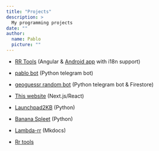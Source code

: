 ```yaml
---
title: "Projects"
description: >
  My programming projects
date: ""
author:
  name: Pablo
  picture: ""
---
```


- [RR Tools](https://rr-tools.eu) (Angular & [Android app](https://play.google.com/store/apps/details?id=eu.rrtools.app) with i18n support)
- [pablo bot](/posts/rrpablobot) (Python telegram bot)
- [geoguessr random bot](/blog/2022/09/05/geoguessr-random-bot/) (Python telegram bot & Firestore)
- [This website](https://github.com/pbl0/pablo-blog) (Next.js/React)
- [Launchpad2KB](https://github.com/pbl0/Launchdpad2KB) (Python)
- [Banana Spleet](/posts/banana-spleet) (Python)
- [Lambda-rr](https://lambda.pablob.eu/) (Mkdocs)

- [Rr tools](/rr-tools)
